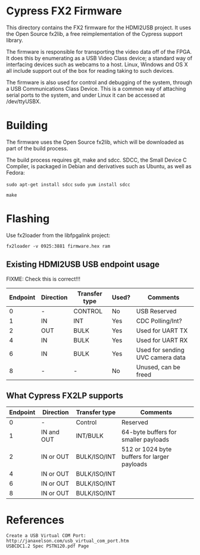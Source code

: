# Cypress FX2 Firmware

This directory contains the FX2 firmware for the HDMI2USB project. It uses the
Open Source fx2lib, a free reimplementation of the Cypress support library.

The firmware is responsible for transporting the video data off of the FPGA. It
does this by enumerating as a USB Video Class device; a standard way of
interfacing devices such as webcams to a host. Linux, Windows and OS X all
include support out of the box for reading taking to such devices.

The firmware is also used for control and debugging of the system, through a
USB Communications Class Device. This is a common way of attaching serial ports
to the system, and under Linux it can be accessed at /dev/ttyUSBX.

# Building

The firmware uses the Open Source fx2lib, which will be downloaded as part of
the build process.

The build process requires git, make and sdcc. SDCC, the Small Device C
Compiler, is packaged in Debian and derivatives such as Ubuntu, as well as
Fedora:

`sudo apt-get install sdcc`
`sudo yum install sdcc`

`make`

# Flashing

Use fx2loader from the libfpgalink project:

`fx2loader -v 0925:3881 firmware.hex ram`


## Existing HDMI2USB USB endpoint usage

FIXME: Check this is correct!!!

| Endpoint | Direction | Transfer type | Used? | Comments                              |
| -------- | --------- | ------------- | ----- | --------------------------------------|
|     0    |     -     | CONTROL       | No    | USB Reserved                          |
|     1    |    IN     | INT           | Yes   | CDC Polling/Int?                      |
|     2    |    OUT    | BULK          | Yes   | Used for UART TX                      |
|     4    |    IN     | BULK          | Yes   | Used for UART RX                      |
|     6    |    IN     | BULK          | Yes   | Used for sending UVC camera data      |
|     8    |     -     | -             | No    | Unused, can be freed                  |


## What Cypress FX2LP supports

| Endpoint | Direction  | Transfer type | Comments                              |
| -------- | ---------- | ------------- | --------------------------------------|
|     0    |      -     | Control       | Reserved |
|     1    | IN and OUT | INT/BULK      | 64-byte buffers for smaller payloads |
|     2    | IN or OUT  | BULK/ISO/INT  | 512 or 1024 byte buffers for larger payloads |
|     4    | IN or OUT  | BULK/ISO/INT  |  |
|     6    | IN or OUT  | BULK/ISO/INT  |  |
|     8    | IN or OUT  | BULK/ISO/INT  |  |



# References
    Create a USB Virtual COM Port: http://janaxelson.com/usb_virtual_com_port.htm
    USBCDC1.2 Spec PSTN120.pdf Page

